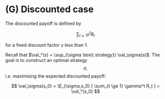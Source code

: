 # (G) Discounted case

The discounted payoff is defined by

$$
\sum_{t \ge 1} \gamma^t R_t
$$

for a fixed discount factor $\gamma$ less than $1$.

Recall that $\val_*(s) = \sup_{\sigma \text{ strategy}} \val_\sigma(s)$.
The goal is to construct an optimal strategy $$\sigma,$$ i.e. maximising the expected discounted payoff:

$$
\val_\sigma(s_0) = \E_{\sigma,s_0} [ \sum_{t \ge 1} \gamma^t R_t ] = \val_*(s_0)
$$
